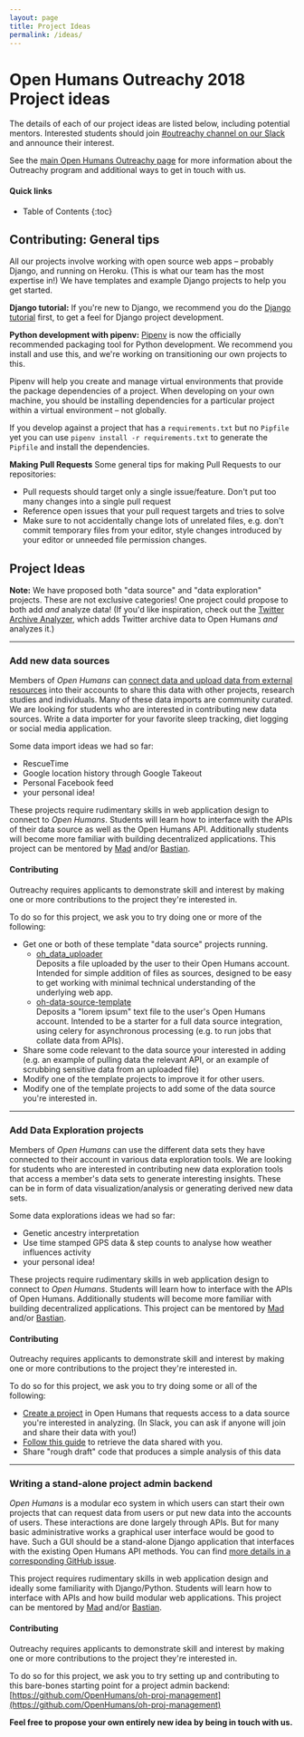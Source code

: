 ```yaml
---
layout: page
title: Project Ideas
permalink: /ideas/
---
```


# Open Humans Outreachy 2018 Project ideas

The details of each of our project ideas are listed below, including potential
mentors. Interested students should join [#outreachy channel on our Slack](http://slackin.openhumans.org) and announce their interest.

See the [main Open Humans Outreachy page](../) for more information about the Outreachy
program and additional ways to get in touch with us.

#### Quick links

* Table of Contents
{:toc}

## Contributing: General tips

All our projects involve working with open source web apps &ndash; probably
Django, and running on Heroku. (This is what our team has the most expertise
in!) We have templates and example Django projects to help you get started.

**Django tutorial:** If you're new to Django, we recommend you do the [Django tutorial](https://docs.djangoproject.com/en/2.0/intro/tutorial01/) first, to
get a feel for Django project development.

**Python development with pipenv:** [Pipenv](http://pipenv.readthedocs.io/en/latest/)
is now the officially recommended packaging tool for Python development. We
recommend you install and use this, and we're working on transitioning our own
projects to this.

Pipenv will help you create and manage virtual environments that provide the
package dependencies of a project. When developing on your own machine, you
should be installing dependencies for a particular project within a virtual
environment – not globally.

If you develop against a project that has a `requirements.txt` but no `Pipfile` yet 
you can use `pipenv install -r requirements.txt` to generate the `Pipfile` and install
the dependencies.

**Making Pull Requests**
Some general tips for making Pull Requests to our repositories:
- Pull requests should target only a single issue/feature. Don't put too many changes into a single pull request
- Reference open issues that your pull request targets and tries to solve
- Make sure to not accidentally change lots of unrelated files, e.g. don't commit temporary files from your editor, style changes introduced by your editor or unneeded file permission changes.

## Project Ideas

**Note:** We have proposed both "data source" and "data exploration" projects. These
are not exclusive categories! One project could propose to both add *and*
analyze data! (If you'd like inspiration, check out the
[Twitter Archive Analyzer](http://www.twarxiv.org), which adds Twitter archive
data to Open Humans *and* analyzes it.)

-----

### Add new data sources
Members of *Open Humans* can [connect data and upload data from external resources](https://www.openhumans.org/add-data/)
into their accounts to share this data with other projects, research studies and individuals. Many of these
data imports are community curated. We are looking for students who are interested in contributing
new data sources. Write a data importer for your favorite sleep tracking, diet logging or
social media application.

Some data import ideas we had so far:
* RescueTime
* Google location history through Google Takeout
* Personal Facebook feed
* your personal idea!

These projects require rudimentary skills in web application design to connect to *Open Humans*.
Students will learn how to interface with the APIs of their data source as well as the Open Humans API. Additionally
students will become more familiar with building decentralized applications. This project can be mentored by
[Mad](https://github.com/madprime) and/or [Bastian](https://github.com/gedankenstuecke).

#### Contributing

Outreachy requires applicants to demonstrate skill and interest by making
one or more contributions to the project they're interested in.

To do so for this project, we ask you to try doing one or more of the following:

* Get one or both of these template "data source" projects running.
    * [oh_data_uploader](https://github.com/gedankenstuecke/oh_data_uploader)<br>
    Deposits a file uploaded by the user to their Open Humans account. Intended for simple
    addition of files as sources, designed to be easy to get working with minimal technical understanding of the underlying web app.
    * [oh-data-source-template](https://github.com/OpenHumans/oh-data-source-template)<br>
     Deposits a "lorem ipsum" text file to the user's Open Humans account. Intended to be a starter for a full data source integration, using celery for asynchronous processing
     (e.g. to run jobs that collate data from APIs).
* Share some code relevant to the data source your interested in adding (e.g. an example of pulling data the relevant API, or an example of scrubbing sensitive data from an uploaded file)
* Modify one of the template projects to improve it for other users.
* Modify one of the template projects to add some of the data source you're interested in.

-----

### Add Data Exploration projects
Members of *Open Humans* can use the different data sets they have connected to their account in various
data exploration tools. We are looking for students who are interested in contributing
new data exploration tools that access a member's data sets to generate interesting insights.
These can be in form of data visualization/analysis or generating derived new data sets.

Some data explorations ideas we had so far:
* Genetic ancestry interpretation
* Use time stamped GPS data & step counts to analyse how weather influences activity
* your personal idea!

These projects require rudimentary skills in web application design to connect to *Open Humans*.
Students will learn how to interface with the APIs of Open Humans. Additionally
students will become more familiar with building decentralized applications. This project can be mentored by
[Mad](https://github.com/madprime) and/or [Bastian](https://github.com/gedankenstuecke).

#### Contributing

Outreachy requires applicants to demonstrate skill and interest by making
one or more contributions to the project they're interested in.

To do so for this project, we ask you to try doing some or all of the following:

* [Create a project](https://www.openhumans.org/direct-sharing/projects/manage/)
in Open Humans that requests access to a data source you're interested in
analyzing. (In Slack, you can ask if anyone will join and share
their data with you!)
* [Follow this guide](https://github.com/OpenHumans/open-humans/wiki/Downloading-data-shared-with-your-project) to retrieve the data shared with you.
* Share "rough draft" code that produces a simple analysis of this data

-----

### Writing a stand-alone project admin backend
*Open Humans* is a modular eco system in which users can start their own projects
that can request data from users or put new data into the accounts of users.
These interactions are done largely through APIs. But for many basic administrative
works a graphical user interface would be good to have. Such a GUI
should be a stand-alone Django application that interfaces with the existing
Open Humans API methods. You can find
[more details in a corresponding GitHub issue](https://github.com/OpenHumans/open-humans/issues/690).

This project requires rudimentary skills in web application design and ideally some familiarity with Django/Python.
Students will learn how to interface with APIs and how build modular web applications. This project can be mentored by
[Mad](https://github.com/madprime) and/or [Bastian](https://github.com/gedankenstuecke).

#### Contributing

Outreachy requires applicants to demonstrate skill and interest by making
one or more contributions to the project they're interested in.

To do so for this project, we ask you to try setting up and contributing to this
bare-bones starting point for a project admin backend: [https://github.com/OpenHumans/oh-proj-management](https://github.com/OpenHumans/oh-proj-management)


**Feel free to propose your own entirely new idea by being in touch with us.**
